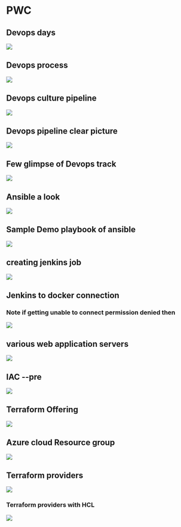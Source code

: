 # PWC

## Devops days 

<img src="img1.png">

## Devops process

<img src="proc.png">

## Devops culture pipeline 

<img src="pipeline.png">

## Devops pipeline clear picture 

<img src="pipec.png">

## Few glimpse of Devops track 

<img src="track.png">

## Ansible a look 

<img src="ansible.png">

## Sample Demo playbook of ansible

<img src="playbook1.png">

## creating jenkins job 

<img src="job1.png">

## Jenkins to docker connection 

### Note if getting unable to connect permission denied then 

<img src="jendoc.png">

## various web application servers

<img src="webs.png">

## IAC  --pre 

<img src="iacp.png">

## Terraform Offering 

<img src="terraform.png">

## Azure cloud Resource group 

<img src="rsg.png">

## Terraform providers

<img src="tfp.png">

### Terraform providers with HCL 

<img src="hcl.png">



